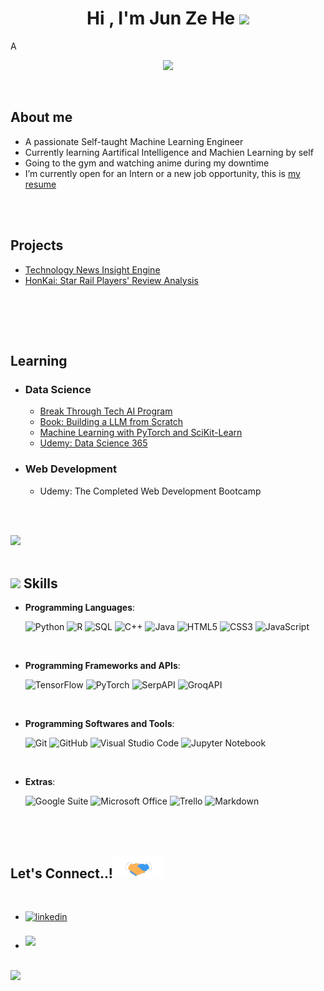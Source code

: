 <h1 align="center"><b>Hi , I'm Jun Ze He </b><img src="https://media.giphy.com/media/hvRJCLFzcasrR4ia7z/giphy.gif" width="35"></h1>
<!--  -->A
<p align="center">
<a href="https://github.com/DenverCoder1/readme-typing-svg">
  <img src="https://readme-typing-svg.herokuapp.com?font=Time+New+Roman&color=cyan&size=25&center=true&vCenter=true&width=700&height=100&lines=BIG+Fan+of+AI,+Machine+Learning,+and+Data+Science.&hearts;;Active+Data+Science+Researcher.;Learner+loves+to+learn+new+stuff."/>
</a>
</p>


<br>

	
## **About me**

- A passionate Self-taught Machine Learning Engineer
- Currently learning Aartifical Intelligence and Machien Learning by self
- Going to the gym and watching anime during my downtime
- I’m currently open for an Intern or a new job opportunity, this is [my resume](https://github.com/JunJul/Resume/blob/Master/Resume.pdf)

<br><br>

## Projects
 - [Technology News Insight Engine](https://github.com/JunJul/Technology-News-Insight-Engine)
 - [HonKai: Star Rail Players' Review Analysis](https://github.com/JunJul/Topic-Modeling-Honkai-Star-Rail)

<br>

<br><br>

## Learning

- ### Data Science
  - [Break Through Tech AI Program](https://github.com/JunJul/Break-Through-Tech-AI)
  - [Book: Building a LLM from Scratch](https://github.com/JunJul/Learning-Building-LLM-from-Scratch)
  - [Machine Learning with PyTorch and SciKit-Learn](https://github.com/JunJul/Learning-Machine-Learning-with-PyTorch-and-sciKit-Learn)
  - [Udemy: Data Science 365](https://github.com/JunJul/Udemy-Data-Science-365)
    
- ### Web Development
  - Udemy: The Completed Web Development Bootcamp

<br><br>

<img src="https://user-images.githubusercontent.com/73097560/115834477-dbab4500-a447-11eb-908a-139a6edaec5c.gif"><br><br>

## <img src="https://media2.giphy.com/media/QssGEmpkyEOhBCb7e1/giphy.gif?cid=ecf05e47a0n3gi1bfqntqmob8g9aid1oyj2wr3ds3mg700bl&rid=giphy.gif" width ="25"><b> Skills</b>

<p align="center">

- **Programming Languages**:

  ![Python](https://img.shields.io/badge/Python%20-%2314354C.svg?style=for-the-badge&logo=python&logoColor=white)
  ![R](https://img.shields.io/badge/R%20-%2361DBFB.svg?style=for-the-badge&logo=R&logoColor=white)
  ![SQL](https://img.shields.io/badge/SQL%20-%23F29111.svg?style=for-the-badge&logo=sqlite&logoColor=white)
  ![C++](https://img.shields.io/badge/C++%20-%2300599C.svg?style=for-the-badge&logo=c%2B%2B&logoColor=white)
  ![Java](https://img.shields.io/badge/Java-%232370ED.svg?style=for-the-badge&logo=java&logoColor=white)
  ![HTML5](https://img.shields.io/badge/HTML5%20-%23E34F26.svg?style=for-the-badge&logo=html5&logoColor=white)
  ![CSS3](https://img.shields.io/badge/CSS%20-%231572B6.svg?style=for-the-badge&logo=css3&logoColor=white)
  ![JavaScript](https://img.shields.io/badge/JavaScript%20-%23F7DF1E.svg?style=for-the-badge&logo=javascript&logoColor=black)

<br>

- **Programming Frameworks and APIs**:
  
  ![TensorFlow](https://img.shields.io/badge/TensorFlow-%23FF6F00.svg?style=for-the-badge&logo=tensorflow&logoColor=white)
  ![PyTorch](https://img.shields.io/badge/PyTorch-%23EE4C2C.svg?style=for-the-badge&logo=pytorch&logoColor=white)
  ![SerpAPI](https://img.shields.io/badge/Serp_API-%2300B8D9.svg?style=for-the-badge&logo=serpapi&logoColor=white)
  ![GroqAPI](https://img.shields.io/badge/Groq_API-%23004150.svg?style=for-the-badge&logo=groq&logoColor=white)


<br>

- **Programming Softwares and Tools**:

    ![Git](https://img.shields.io/badge/git-%23F05033.svg?style=for-the-badge&logo=git&logoColor=white)
    ![GitHub](https://img.shields.io/badge/github-%23121011.svg?style=for-the-badge&logo=github&logoColor=white)
    ![Visual Studio Code](https://img.shields.io/badge/Visual%20Studio%20Code-0078d7.svg?style=for-the-badge&logo=visual-studio-code&logoColor=white)
    ![Jupyter Notebook](https://img.shields.io/badge/Jupyter%20Notebook-%23F37626.svg?style=for-the-badge&logo=jupyter&logoColor=white)

<br>

- **Extras**:

    ![Google Suite](https://img.shields.io/badge/Google%20Suite-%234285F4.svg?style=for-the-badge&logo=google&logoColor=white)
    ![Microsoft Office](https://img.shields.io/badge/Microsoft%20Office-%23F7DF1E.svg?style=for-the-badge&logo=microsoft-office&logoColor=white)
    ![Trello](https://img.shields.io/badge/Trello-%23026AA7.svg?style=for-the-badge&logo=trello&logoColor=white)
    ![Markdown](https://img.shields.io/badge/markdown-%23000000.svg?style=for-the-badge&logo=markdown&logoColor=white)   

</p>

<br>
<br>

## <b> Let's Connect..!</b><img src="https://github.com/0xAbdulKhalid/0xAbdulKhalid/raw/main/assets/mdImages/handshake.gif" width ="80">
<br>
<div align='left'>

<ul>

<li>
<a href="https://www.linkedin.com/in/jun-ze-he-9146a3267/" target="_blank">
<img src="https://img.shields.io/badge/linkedin:  JUNZEHE-%2300acee.svg?color=405DE6&style=for-the-badge&logo=linkedin&logoColor=white" alt=linkedin style="margin-bottom: 5px;"/>
</a>
</li>

<br>

<li>
<a href="mailto:junzehe977@gmail.com" target="_blank">
<img src="https://img.shields.io/badge/gmail:  junzehe977@gmail.com-%23EA4335.svg?style=for-the-badge&logo=gmail&logoColor=white" t=mail style="margin-bottom: 5px;" />
</a>
</li>
	
</ul>
</div>

<br>
<img src="https://user-images.githubusercontent.com/73097560/115834477-dbab4500-a447-11eb-908a-139a6edaec5c.gif">
<br>
<br>
<br>

<div align='center'>

